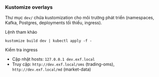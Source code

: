 ### Kustomize overlays

Thư mục `dev/` chứa kustomization cho môi trường phát triển (namespaces, Kafka, Postgres, deployments tối thiểu, ingress).

Lệnh tham khảo
```
kustomize build dev | kubectl apply -f -
```

Kiểm tra ingress
- Cập nhật hosts: `127.0.0.1 dev.exf.local`
- Truy cập: `http://dev.exf.local/oms` (trading-oms), `http://dev.exf.local/md` (market-data)


